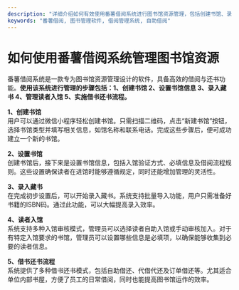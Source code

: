 ```yaml
---
description: "详细介绍如何有效使用番薯借阅系统进行图书馆资源管理，包括创建书馆、录入藏书和借书还书流程。"
keywords: "番薯借阅, 图书管理软件, 借阅管理系统, 自助借阅"
---
```

# 如何使用番薯借阅系统管理图书馆资源

番薯借阅系统是一款专为图书馆资源管理设计的软件，具备高效的借阅与还书功能。**使用该系统进行管理的步骤包括：1、创建书馆 2、设置书馆信息 3、录入藏书 4、管理读者入馆 5、实施借书还书流程。**

**1、创建书馆**  
用户可以通过微信小程序轻松创建书馆。只需扫描二维码，点击“新建书馆”按钮，选择书馆类型并填写相关信息，如馆名称和联系电话。完成这些步骤后，便可成功建立一个新的书馆。

**2、设置书馆**  
创建书馆后，接下来是设置书馆信息，包括入馆验证方式、必填信息及借阅流程规则。这些设置确保读者在进馆时能够遵循规定，同时还能增加管理的灵活性。

**3、录入藏书**  
在完成初步设置后，可以开始录入藏书。系统支持批量导入功能，用户只需准备好书籍的ISBN码。通过此功能，可以大幅提高录入效率。

**4、读者入馆**  
系统支持多种入馆审核模式，管理员可以选择读者自助入馆或手动审核加入。对于有特定入馆要求的书馆，管理员可以设置哪些信息是必填项，以确保能够收集到必要的读者信息。

**5、借书还书流程**  
系统提供了多种借书还书模式，包括自助借还、代借代还及订单借还等。尤其适合单位内部书屋，方便了员工的日常借阅，同时也能提高图书馆运作的效率。
